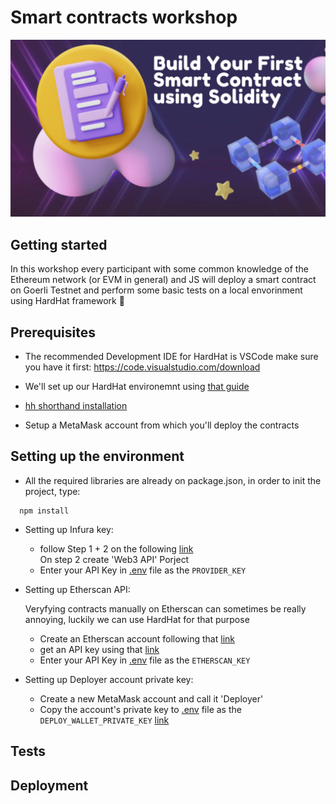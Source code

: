 # Smart contracts workshop

![](header.png)

## Getting started

In this workshop every participant with some common knowledge of the Ethereum network (or EVM in general) and JS will deploy a smart contract on Goerli Testnet and perform some basic tests on a local envorinment using HardHat framework :construction_worker:

## Prerequisites

- The recommended Development IDE for HardHat is
  VSCode make sure you have it first: https://code.visualstudio.com/download

- We'll set up our HardHat environemnt using [that guide](https://hardhat.org/tutorial/setting-up-the-environment)

- [hh shorthand installation](https://hardhat.org/hardhat-runner/docs/guides/command-line-completion)

- Setup a MetaMask account from which you'll deploy the contracts

## Setting up the environment

- All the required libraries are already on package.json, in order to init the project, type:

```shell
  npm install
```

- Setting up Infura key:

  - follow Step 1 + 2 on the following [link](https://docs.infura.io/infura/getting-started) </br>
    On step 2 create 'Web3 API' Porject
  - Enter your API Key in [.env](.env) file as the `PROVIDER_KEY`

- Setting up Etherscan API:

  Veryfying contracts manually on Etherscan can sometimes be really annoying, luckily we can use HardHat for that purpose

  - Create an Etherscan account following that [link](https://docs.etherscan.io/getting-started/creating-an-account)
  - get an API key using that [link](https://docs.etherscan.io/getting-started/viewing-api-usage-statistics)
  - Enter your API Key in [.env](.env) file as the `ETHERSCAN_KEY`

- Setting up Deployer account private key:

  - Create a new MetaMask account and call it 'Deployer'
  - Copy the account's private key to [.env](.env) file as the `DEPLOY_WALLET_PRIVATE_KEY` [link](https://metamask.zendesk.com/hc/en-us/articles/360015289632-How-to-export-an-account-s-private-key)

## Tests

## Deployment
